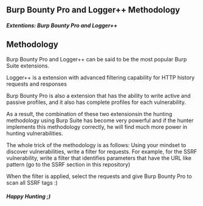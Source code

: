 ## Burp Bounty Pro and Logger++ Methodology 
#### <em>Extentions: Burp Bounty Pro and Logger++ </em>

## Methodology

Burp Bounty Pro and Logger++ can be said to be the most popular Burp Suite extensions.

Logger++ is a extension with advanced filtering capability for HTTP history requests and responses

Burp Bounty Pro is also a extension that has the ability to write active and passive profiles, and it also has complete profiles for each vulnerability.

As a result, the combination of these two extensionsin the hunting methodology using Burp Suite has become very powerful and if the hunter implements this methodology correctly, he will find much more power in hunting vulnerabilities.

The whole trick of the methodology is as follows:
Using your mindset to discover vulnerabilities, write a filter for requests. For example, for the SSRF vulnerability, write a filter that identifies parameters that have the URL like pattern (go to the SSRF section in this repository)

When the filter is applied, select the requests and give Burp Bounty Pro to scan all SSRF tags :)

<h4><em>Happy Hunting ;) </em><h4>
